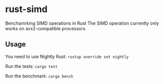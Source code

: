 # rust-simd
Benchamrking SIMD operations in Rust
The SIMD operation currently only works on avx2-compatible processors.

## Usage

You need to use Nightly Rust:
`rustup override set nightly`

Run the tests:
`cargo test`

Run the benchmark:
`cargo bench`
